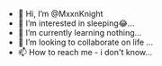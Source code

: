 - 👋 Hi, I’m @MxxnKnight
- 👀 I’m interested in sleeping😂...
- 🌱 I’m currently learning nothing...
- 💞️ I’m looking to collaborate on life ...
- 📫 How to reach me - i don't know...

<!---
MxxnKnight/MxxnKnight is a ✨ special ✨ repository because its `README.md` (this file) appears on your GitHub profile.
You can click the Preview link to take a look at your changes.
--->
